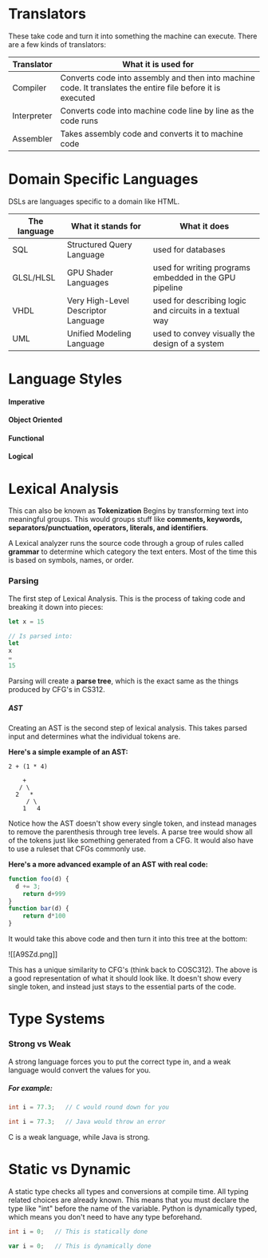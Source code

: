 # Translators
These take code and turn it into something the machine can execute.
There are a few kinds of translators:

| Translator | What it is used for |
| ---- | ---- |
| Compiler | Converts code into assembly and then into machine code. It translates the entire file before it is executed |
| Interpreter | Converts code into machine code line by line as the code runs |
| Assembler | Takes assembly code and converts it to machine code |
# Domain Specific Languages
DSLs are languages specific to a domain like HTML. 

| The language | What it stands for | What it  does |
| ---- | ---- | ---- |
| SQL | Structured Query Language | used for databases |
| GLSL/HLSL | GPU Shader Languages | used for writing programs embedded in the GPU pipeline |
| VHDL | Very High-Level Descriptor Language | used for describing logic and circuits in a textual way |
| UML | Unified Modeling Language | used to convey visually the design of a system |

# Language Styles
#### Imperative
#### Object Oriented
#### Functional
#### Logical

# Lexical Analysis
This can also be known as **Tokenization**
Begins by transforming text into meaningful groups. This would groups stuff like **comments, keywords, separators/punctuation, operators, literals, and identifiers**.

A Lexical analyzer runs the source code through a group of rules called **grammar** to determine which category the text enters. Most of the time this is based on symbols, names, or order.
### Parsing
The first step of Lexical Analysis. This is the process of taking code and breaking it down into pieces:
```js
let x = 15

// Is parsed into:
let
x
=
15
```

Parsing will create a **parse tree**, which is the exact same as the things produced by CFG's in CS312.

##### AST
Creating an AST is the second step of lexical analysis. This takes parsed input and determines what the individual tokens are. 

**Here's a simple example of an AST:**
```
2 + (1 * 4)

	+
   / \
  2   *
     / \
    1   4
```
Notice how the AST doesn't show every single token, and instead manages to remove the parenthesis through tree levels. 
A parse tree would show all of the tokens just like something generated from a CFG. It would also have to use a ruleset that CFGs commonly use.

**Here's a more advanced example of an AST with real code:**
```js
function foo(d) {
  d += 3;
    return d+999
}
function bar(d) {
    return d*100
}
```

It would take this above code and then turn it into this tree at the bottom:

![[A9SZd.png]]

This has a unique similarity to CFG's (think back to COSC312). The above is a good representation of what it should look like. It doesn't show every single token, and instead just stays to the essential parts of the code. 

# Type Systems
### Strong vs Weak
A strong language forces you to put the correct type in, and a weak language would convert the values for you.
##### For example:
```c
int i = 77.3;   // C would round down for you

int i = 77.3;   // Java would throw an error
```
C is a weak language, while Java is strong.

# Static vs Dynamic
A static type checks all types and conversions at compile time. All typing related choices are already known. 
This means that you must declare the type like "int" before the name of the variable. Python is dynamically typed, which means you don't need to have any type beforehand.
```c
int i = 0;   // This is statically done
```

```js
var i = 0;   // This is dynamically done
```

